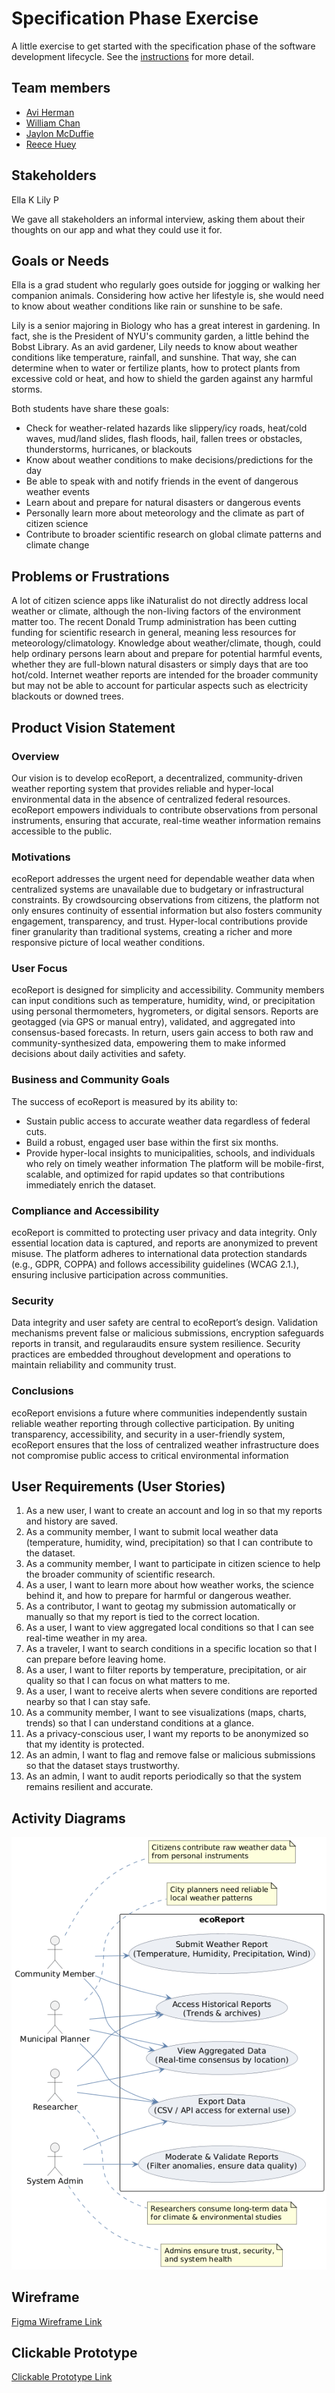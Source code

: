 # Specification Phase Exercise

A little exercise to get started with the specification phase of the software development lifecycle. See the [instructions](instructions.md) for more detail.

## Team members

- [Avi Herman](https://github.com/avih7531/)
- [William Chan](https://github.com/wc2184/)
- [Jaylon McDuffie](https://github.com/treejitsu)
- [Reece Huey](https://github.com/Coffee859)

## Stakeholders
Ella K
Lily P

We gave all stakeholders an informal interview, asking them about their thoughts on our app and what they could use it for.  

## Goals or Needs
Ella is a grad student who regularly goes outside for jogging or walking her companion animals. Considering how active her lifestyle is, she would need to know about weather conditions like rain or sunshine to be safe. 

Lily is a senior majoring in Biology who has a great interest in gardening. In fact, she is the President of NYU's community garden, a little behind the Bobst Library. As an avid gardener, Lily needs to know about weather conditions like temperature, rainfall, and sunshine. That way, she can determine when to water or fertilize plants, how to protect plants from excessive cold or heat, and how to shield the garden against any harmful storms. 

Both students have share these goals:
- Check for weather-related hazards like slippery/icy roads, heat/cold waves, mud/land slides, flash floods, hail, fallen trees or obstacles, thunderstorms, hurricanes, or blackouts
- Know about weather conditions to make decisions/predictions for the day
- Be able to speak with and notify friends in the event of dangerous weather events
- Learn about and prepare for natural disasters or dangerous events
- Personally learn more about meteorology and the climate as part of citizen science
- Contribute to broader scientific research on global climate patterns and climate change 

## Problems or Frustrations
A lot of citizen science apps like iNaturalist do not directly address local weather or climate, although the non-living factors of the environment matter too. The recent Donald Trump administration has been cutting funding for scientific research in general, meaning less resources for meteorology/climatology. Knowledge about weather/climate, though, could help ordinary persons learn about and prepare for potential harmful events, whether they are full-blown natural disasters or simply days that are too hot/cold. Internet weather reports are intended for the broader community but may not be able to account for particular aspects such as electricity blackouts or downed trees. 

## Product Vision Statement

### Overview
Our vision is to develop ecoReport, a decentralized, community-driven weather reporting system that provides reliable and hyper-local environmental data in the absence of centralized federal resources. ecoReport empowers individuals to contribute observations from personal instruments, ensuring that accurate, real-time weather information remains accessible to the public.

### Motivations
ecoReport addresses the urgent need for dependable weather data when centralized systems are unavailable due to budgetary or infrastructural constraints. By crowdsourcing observations from citizens, the platform not only ensures continuity of essential information but also fosters community engagement, transparency, and trust. Hyper-local contributions provide finer granularity than traditional systems, creating a richer and more responsive picture of local weather conditions.

### User Focus
ecoReport is designed for simplicity and accessibility. Community members can input conditions such as temperature, humidity, wind, or precipitation using personal thermometers, hygrometers, or digital sensors. Reports are geotagged (via GPS or manual entry), validated, and aggregated into consensus-based forecasts. In return, users gain access to both raw and community-synthesized data, empowering them to make informed decisions about daily activities and safety.

### Business and Community Goals
The success of ecoReport is measured by its ability to:  
- Sustain public access to accurate weather data regardless of federal cuts.  
- Build a robust, engaged user base within the first six months.  
- Provide hyper-local insights to municipalities, schools, and individuals who rely on timely weather information
The platform will be mobile-first, scalable, and optimized for rapid updates so that contributions immediately enrich the dataset.

### Compliance and Accessibility
ecoReport is committed to protecting user privacy and data integrity. Only essential location data is captured, and reports are anonymized to prevent misuse. The platform adheres to international data protection standards (e.g., GDPR, COPPA) and follows accessibility guidelines (WCAG 2.1.), ensuring inclusive participation across communities.


### Security
Data integrity and user safety are central to ecoReport’s design. Validation mechanisms prevent false or malicious submissions, encryption safeguards reports in transit, and regularaudits ensure system resilience. Security practices are embedded throughout development and operations to maintain reliability and community trust.

### Conclusions
ecoReport envisions a future where communities independently sustain reliable weather reporting through collective participation. By uniting transparency, accessibility, and security in a user-friendly system, ecoReport ensures that the loss of centralized weather infrastructure does not compromise public access to critical environmental information

## User Requirements (User Stories)

1. As a new user, I want to create an account and log in so that my reports and history are saved.  
2. As a community member, I want to submit local weather data (temperature, humidity, wind, precipitation) so that I can contribute to the dataset.
3. As a community member, I want to participate in citizen science to help the broader community of scientific research.
4. As a user, I want to learn more about how weather works, the science behind it, and how to prepare for harmful or dangerous weather. 
5. As a contributor, I want to geotag my submission automatically or manually so that my report is tied to the correct location.  
6. As a user, I want to view aggregated local conditions so that I can see real-time weather in my area.  
7. As a traveler, I want to search conditions in a specific location so that I can prepare before leaving home.  
8. As a user, I want to filter reports by temperature, precipitation, or air quality so that I can focus on what matters to me.  
9. As a user, I want to receive alerts when severe conditions are reported nearby so that I can stay safe.  
10. As a community member, I want to see visualizations (maps, charts, trends) so that I can understand conditions at a glance.  
11. As a privacy-conscious user, I want my reports to be anonymized so that my identity is protected.  
12. As an admin, I want to flag and remove false or malicious submissions so that the dataset stays trustworthy.  
13. As an admin, I want to audit reports periodically so that the system remains resilient and accurate.  


## Activity Diagrams
![Multi Actor Activity Diagram](./images/multiActor.png)




## Wireframe

[Figma Wireframe Link](https://www.figma.com/design/CBcrUvf0P0AjIGfO3kpY9O/Project-1-Ecology?m=auto&t=aRhWSdAQKV0b5iXy-1)

## Clickable Prototype

[Clickable Prototype Link](https://www.figma.com/proto/CBcrUvf0P0AjIGfO3kpY9O/Project-1-Ecology?node-id=1-2&p=f&t=DYwkWsoryPR3VEp0-1&scaling=scale-down&content-scaling=fixed&page-id=0%3A1&starting-point-node-id=1%3A2)
